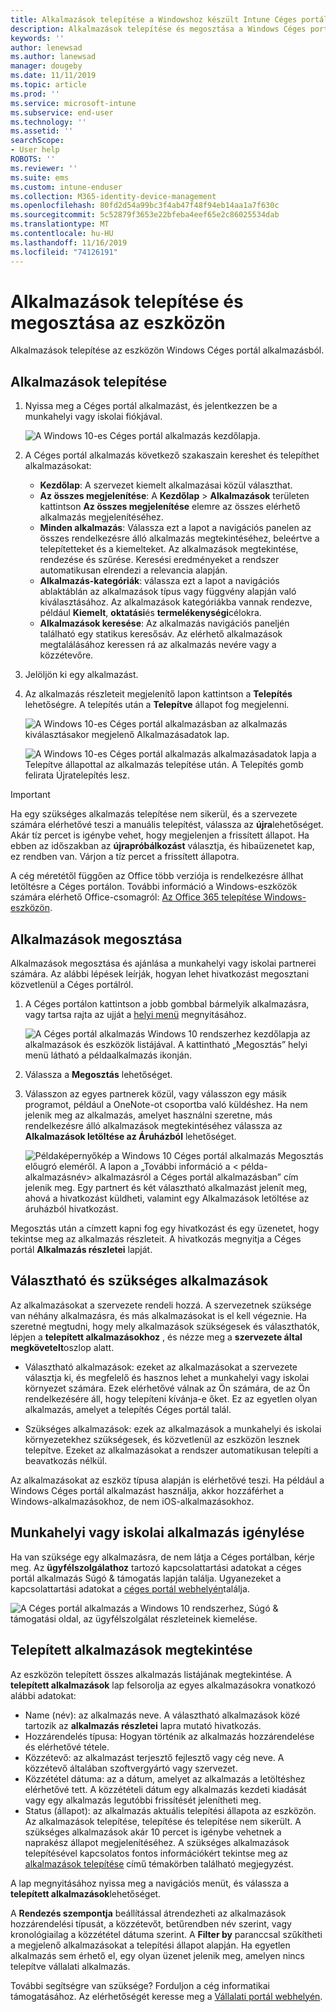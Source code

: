 ```yaml
---
title: Alkalmazások telepítése a Windowshoz készült Intune Céges portál alkalmazásból
description: Alkalmazások telepítése és megosztása a Windows Céges portál alkalmazásból
keywords: ''
author: lenewsad
ms.author: lanewsad
manager: dougeby
ms.date: 11/11/2019
ms.topic: article
ms.prod: ''
ms.service: microsoft-intune
ms.subservice: end-user
ms.technology: ''
ms.assetid: ''
searchScope:
- User help
ROBOTS: ''
ms.reviewer: ''
ms.suite: ems
ms.custom: intune-enduser
ms.collection: M365-identity-device-management
ms.openlocfilehash: 80fd2d54a99bc3f4ab47f48f94eb14aa1a7f630c
ms.sourcegitcommit: 5c52879f3653e22bfeba4eef65e2c86025534dab
ms.translationtype: MT
ms.contentlocale: hu-HU
ms.lasthandoff: 11/16/2019
ms.locfileid: "74126191"
---
```

# <a name="install-and-share-apps-on-your-device"></a>Alkalmazások telepítése és megosztása az eszközön

Alkalmazások telepítése az eszközön Windows Céges portál alkalmazásból.

## <a name="install-apps"></a>Alkalmazások telepítése

1. Nyissa meg a Céges portál alkalmazást, és jelentkezzen be a munkahelyi vagy iskolai fiókjával.  

    ![A Windows 10-es Céges portál alkalmazás kezdőlapja.](./media/RS1_AppDetailsPage_Installed_03.png)
2. A Céges portál alkalmazás következő szakaszain kereshet és telepíthet alkalmazásokat:  

    * **Kezdőlap**: A szervezet kiemelt alkalmazásai közül választhat.  
    * **Az összes megjelenítése**: A **Kezdőlap** > **Alkalmazások** területen kattintson **Az összes megjelenítése** elemre az összes elérhető alkalmazás megjelenítéséhez.  
    * **Minden alkalmazás**: Válassza ezt a lapot a navigációs panelen az összes rendelkezésre álló alkalmazás megtekintéséhez, beleértve a telepítetteket és a kiemelteket. Az alkalmazások megtekintése, rendezése és szűrése. Keresési eredményeket a rendszer automatikusan elrendezi a relevancia alapján.  
    * **Alkalmazás-kategóriák**: válassza ezt a lapot a navigációs ablaktáblán az alkalmazások típus vagy függvény alapján való kiválasztásához. Az alkalmazások kategóriákba vannak rendezve, például **Kiemelt**, **oktatási**és **termelékenységi**célokra.  
    * **Alkalmazások keresése**: Az alkalmazás navigációs paneljén található egy statikus keresősáv. Az elérhető alkalmazások megtalálásához keressen rá az alkalmazás nevére vagy a közzétevőre.  

3. Jelöljön ki egy alkalmazást.   
4. Az alkalmazás részleteit megjelenítő lapon kattintson a **Telepítés** lehetőségre. A telepítés után a **Telepítve** állapot fog megjelenni.  

    ![A Windows 10-es Céges portál alkalmazásban az alkalmazás kiválasztásakor megjelenő Alkalmazásadatok lap.](./media/RS1_AppDetailsPage_Installed_02.png)  
    
    ![A Windows 10-es Céges portál alkalmazás alkalmazásadatok lapja a Telepítve állapottal az alkalmazás telepítése után. A Telepítés gomb felirata Újratelepítés lesz.](./media/RS1_AppDetailsPage_Installed_01.png)    

> [!IMPORTANT]
> Ha egy szükséges alkalmazás telepítése nem sikerül, és a szervezete számára elérhetővé teszi a manuális telepítést, válassza az **újra**lehetőséget. Akár tíz percet is igénybe vehet, hogy megjelenjen a frissített állapot. Ha ebben az időszakban az **újrapróbálkozást** választja, és hibaüzenetet kap, ez rendben van. Várjon a tíz percet a frissített állapotra.   

A cég méretétől függően az Office több verziója is rendelkezésre állhat letöltésre a Céges portálon. További információ a Windows-eszközök számára elérhető Office-csomagról: [Az Office 365 telepítése Windows-eszközön](./install-office-windows.md).

## <a name="share-apps"></a>Alkalmazások megosztása  
Alkalmazások megosztása és ajánlása a munkahelyi vagy iskolai partnerei számára. Az alábbi lépések leírják, hogyan lehet hivatkozást megosztani közvetlenül a Céges portálról.

1. A Céges portálon kattintson a jobb gombbal bármelyik alkalmazásra, vagy tartsa rajta az ujját a [helyi menü](https://docs.microsoft.com//windows/uwp/design/controls-and-patterns/menus) megnyitásához.  

    ![A Céges portál alkalmazás Windows 10 rendszerhez kezdőlapja az alkalmazások és eszközök listájával. A kattintható „Megosztás” helyi menü látható a példaalkalmazás ikonján. ](./media/1808_ShareContext_CP_Windows.png)  

2. Válassza a **Megosztás** lehetőséget.
3. Válasszon az egyes partnerek közül, vagy válasszon egy másik programot, például a OneNote-ot csoportba való küldéshez. Ha nem jelenik meg az alkalmazás, amelyet használni szeretne, más rendelkezésre álló alkalmazások megtekintéséhez válassza az **Alkalmazások letöltése az Áruházból** lehetőséget.  

    ![Példaképernyőkép a Windows 10 Céges portál alkalmazás Megosztás előugró eleméről. A lapon a „További információ a < példa-alkalmazásnév> alkalmazásról a Céges portál alkalmazásban” cím jelenik meg. Egy partnert és két választható alkalmazást jelenít meg, ahová a hivatkozást küldheti, valamint egy Alkalmazások letöltése az áruházból hivatkozást. ](./media/1808_ShareApps_CP_Windows.png) 

Megosztás után a címzett kapni fog egy hivatkozást és egy üzenetet, hogy tekintse meg az alkalmazás részleteit. A hivatkozás megnyitja a Céges portál **Alkalmazás részletei** lapját. 

## <a name="optional-and-required-apps"></a>Választható és szükséges alkalmazások
Az alkalmazásokat a szervezete rendeli hozzá. A szervezetnek szüksége van néhány alkalmazásra, és más alkalmazásokat is el kell végeznie. Ha szeretné megtudni, hogy mely alkalmazások szükségesek és választhatók, lépjen a **telepített alkalmazásokhoz** , és nézze meg a **szervezete által megkövetelt**oszlop alatt.  

* Választható alkalmazások: ezeket az alkalmazásokat a szervezete választja ki, és megfelelő és hasznos lehet a munkahelyi vagy iskolai környezet számára. Ezek elérhetővé válnak az Ön számára, de az Ön rendelkezésére áll, hogy telepíteni kívánja-e őket. Ez az egyetlen olyan alkalmazás, amelyet a telepítés Céges portál talál. 

* Szükséges alkalmazások: ezek az alkalmazások a munkahelyi és iskolai környezetekhez szükségesek, és közvetlenül az eszközön lesznek telepítve. Ezeket az alkalmazásokat a rendszer automatikusan telepíti a beavatkozás nélkül. 

Az alkalmazásokat az eszköz típusa alapján is elérhetővé teszi. Ha például a Windows Céges portál alkalmazást használja, akkor hozzáférhet a Windows-alkalmazásokhoz, de nem iOS-alkalmazásokhoz.

## <a name="request-an-app-for-work-or-school"></a>Munkahelyi vagy iskolai alkalmazás igénylése  
Ha van szüksége egy alkalmazásra, de nem látja a Céges portálban, kérje meg. Az **ügyfélszolgálathoz** tartozó kapcsolattartási adatokat a céges portál alkalmazás Súgó & támogatás lapján találja. Ugyanezeket a kapcsolattartási adatokat a [céges portál webhelyén](https://go.microsoft.com/fwlink/?linkid=2010980)találja.    

  ![A Céges portál alkalmazás a Windows 10 rendszerhez, Súgó & támogatási oldal, az ügyfélszolgálat részleteinek kiemelése. ](./media/1812_UCP_Help_Support_helpdesk.png)  

## <a name="view-installed-apps"></a>Telepített alkalmazások megtekintése  
Az eszközön telepített összes alkalmazás listájának megtekintése. A **telepített alkalmazások** lap felsorolja az egyes alkalmazásokra vonatkozó alábbi adatokat:

* Name (név): az alkalmazás neve. A választható alkalmazások közé tartozik az **alkalmazás részletei** lapra mutató hivatkozás.
* Hozzárendelés típusa: Hogyan történik az alkalmazás hozzárendelése és elérhetővé tétele. 
* Közzétevő: az alkalmazást terjesztő fejlesztő vagy cég neve. A közzétevő általában szoftvergyártó vagy szervezet.  
* Közzététel dátuma: az a dátum, amelyet az alkalmazás a letöltéshez elérhetővé tett. A közzétételi dátum egy alkalmazás kezdeti kiadását vagy egy alkalmazás legutóbbi frissítését jelenítheti meg.
* Status (állapot): az alkalmazás aktuális telepítési állapota az eszközön. Az alkalmazások telepítése, telepítése és telepítése nem sikerült. A szükséges alkalmazások akár 10 percet is igénybe vehetnek a naprakész állapot megjelenítéséhez. A szükséges alkalmazások telepítésével kapcsolatos fontos információkért tekintse meg az [alkalmazások telepítése](#install-apps) című témakörben található megjegyzést. 

A lap megnyitásához nyissa meg a navigációs menüt, és válassza a **telepített alkalmazások**lehetőséget.  


A **Rendezés szempontja** beállítással átrendezheti az alkalmazások hozzárendelési típusát, a közzétevőt, betűrendben név szerint, vagy kronológiailag a közzététel dátuma szerint. A **Filter by** paranccsal szűkítheti a megjelenő alkalmazásokat a telepítési állapot alapján.  Ha egyetlen alkalmazás sem érhető el, egy olyan üzenet jelenik meg, amelyen nincs telepítve vállalati alkalmazás.  

További segítségre van szüksége? Forduljon a cég informatikai támogatásához. Az elérhetőségét keresse meg a [Vállalati portál webhelyén](https://go.microsoft.com/fwlink/?linkid=2010980).  
